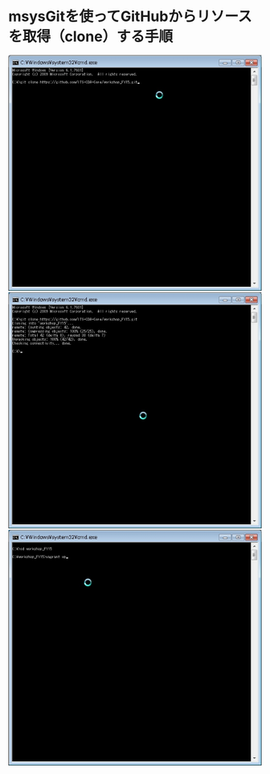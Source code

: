 # msysGitを使ってGitHubからリソースを取得（clone）する手順

![](./images/git_clone_with_msysGit/WS000000.JPG)
![](./images/git_clone_with_msysGit/WS000001.JPG)
![](./images/git_clone_with_msysGit/WS000002.JPG)
